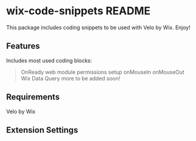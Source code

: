 # wix-code-snippets README

This package includes coding snippets to be used with Velo by Wix. Enjoy!

## Features

Includes most used coding blocks:

> OnReady
> web module permissions setup
> onMouseIn
> onMouseOut
> Wix Data Query
> more to be added soon!

## Requirements

Velo by Wix

## Extension Settings
